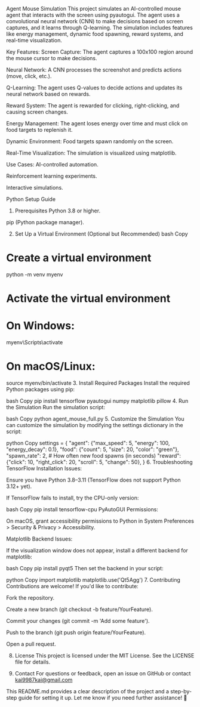 Agent Mouse Simulation
This project simulates an AI-controlled mouse agent that interacts with the screen using pyautogui. The agent uses a convolutional neural network (CNN) to make decisions based on screen captures, and it learns through Q-learning. The simulation includes features like energy management, dynamic food spawning, reward systems, and real-time visualization.

Key Features:
Screen Capture: The agent captures a 100x100 region around the mouse cursor to make decisions.

Neural Network: A CNN processes the screenshot and predicts actions (move, click, etc.).

Q-Learning: The agent uses Q-values to decide actions and updates its neural network based on rewards.

Reward System: The agent is rewarded for clicking, right-clicking, and causing screen changes.

Energy Management: The agent loses energy over time and must click on food targets to replenish it.

Dynamic Environment: Food targets spawn randomly on the screen.

Real-Time Visualization: The simulation is visualized using matplotlib.

Use Cases:
AI-controlled automation.

Reinforcement learning experiments.

Interactive simulations.

Python Setup Guide
1. Prerequisites
Python 3.8 or higher.

pip (Python package manager).

2. Set Up a Virtual Environment (Optional but Recommended)
bash
Copy
# Create a virtual environment
python -m venv myenv

# Activate the virtual environment
# On Windows:
myenv\Scripts\activate
# On macOS/Linux:
source myenv/bin/activate
3. Install Required Packages
Install the required Python packages using pip:

bash
Copy
pip install tensorflow pyautogui numpy matplotlib pillow
4. Run the Simulation
Run the simulation script:

bash
Copy
python agent_mouse_full.py
5. Customize the Simulation
You can customize the simulation by modifying the settings dictionary in the script:

python
Copy
settings = {
    "agent": {"max_speed": 5, "energy": 100, "energy_decay": 0.1},
    "food": {"count": 5, "size": 20, "color": "green"},
    "spawn_rate": 2,  # How often new food spawns (in seconds)
    "reward": {"click": 10, "right_click": 20, "scroll": 5, "change": 50},
}
6. Troubleshooting
TensorFlow Installation Issues:

Ensure you have Python 3.8–3.11 (TensorFlow does not support Python 3.12+ yet).

If TensorFlow fails to install, try the CPU-only version:

bash
Copy
pip install tensorflow-cpu
PyAutoGUI Permissions:

On macOS, grant accessibility permissions to Python in System Preferences > Security & Privacy > Accessibility.

Matplotlib Backend Issues:

If the visualization window does not appear, install a different backend for matplotlib:

bash
Copy
pip install pyqt5
Then set the backend in your script:

python
Copy
import matplotlib
matplotlib.use('Qt5Agg')
7. Contributing
Contributions are welcome! If you'd like to contribute:

Fork the repository.

Create a new branch (git checkout -b feature/YourFeature).

Commit your changes (git commit -m 'Add some feature').

Push to the branch (git push origin feature/YourFeature).

Open a pull request.

8. License
This project is licensed under the MIT License. See the LICENSE file for details.

9. Contact
For questions or feedback, open an issue on GitHub or contact kai9987kai@gmail.com

This README.md provides a clear description of the project and a step-by-step guide for setting it up. Let me know if you need further assistance! 🚀

